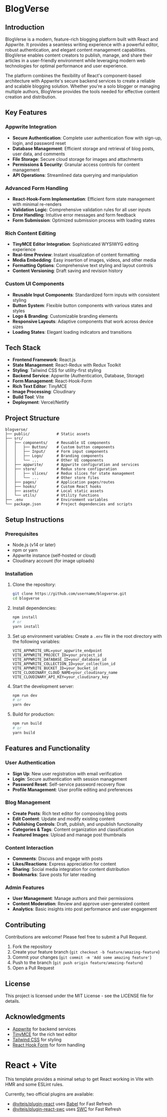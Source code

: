 # BlogVerse

## Introduction

BlogVerse is a modern, feature-rich blogging platform built with React and Appwrite. It provides a seamless writing experience with a powerful editor, robust authentication, and elegant content management capabilities. BlogVerse enables content creators to publish, manage, and share their articles in a user-friendly environment while leveraging modern web technologies for optimal performance and user experience.

The platform combines the flexibility of React's component-based architecture with Appwrite's secure backend services to create a reliable and scalable blogging solution. Whether you're a solo blogger or managing multiple authors, BlogVerse provides the tools needed for effective content creation and distribution.

## Key Features

### Appwrite Integration
- **Secure Authentication**: Complete user authentication flow with sign-up, login, and password reset
- **Database Management**: Efficient storage and retrieval of blog posts, user data, and comments
- **File Storage**: Secure cloud storage for images and attachments
- **Permissions & Security**: Granular access controls for content management
- **API Operations**: Streamlined data querying and manipulation

### Advanced Form Handling
- **React-Hook-Form Implementation**: Efficient form state management with minimal re-renders
- **Validation Logic**: Comprehensive validation rules for all user inputs
- **Error Handling**: Intuitive error messages and form feedback
- **Form Submission**: Optimized submission process with loading states

### Rich Content Editing
- **TinyMCE Editor Integration**: Sophisticated WYSIWYG editing experience
- **Real-time Preview**: Instant visualization of content formatting
- **Media Embedding**: Easy insertion of images, videos, and other media
- **Formatting Options**: Comprehensive text styling and layout controls
- **Content Versioning**: Draft saving and revision history

### Custom UI Components
- **Reusable Input Components**: Standardized form inputs with consistent styling
- **Button System**: Flexible button components with various states and styles
- **Logo & Branding**: Customizable branding elements
- **Responsive Layouts**: Adaptive components that work across device sizes
- **Loading States**: Elegant loading indicators and transitions

## Tech Stack

- **Frontend Framework**: React.js
- **State Management**: React-Redux with Redux Toolkit
- **Styling**: Tailwind CSS for utility-first styling
- **Backend Service**: Appwrite (Authentication, Database, Storage)
- **Form Management**: React-Hook-Form
- **Rich Text Editor**: TinyMCE
- **Image Processing**: Cloudinary
- **Build Tool**: Vite
- **Deployment**: Vercel/Netlify

## Project Structure

```
blogverse/
├── public/            # Static assets
├── src/
│   ├── components/    # Reusable UI components
│   │   ├── Button/    # Custom button components
│   │   ├── Input/     # Form input components
│   │   ├── Logo/      # Branding components
│   │   └── ...        # Other UI components
│   ├── appwrite/      # Appwrite configuration and services
│   ├── store/         # Redux store configuration
│   │   ├── slices/    # Redux slices for state management
│   │   └── ...        # Other store files
│   ├── pages/         # Application pages/routes
│   ├── hooks/         # Custom React hooks
│   ├── assets/        # Local static assets
│   └── utils/         # Utility functions
├── .env               # Environment variables
└── package.json       # Project dependencies and scripts
```

## Setup Instructions

### Prerequisites
- Node.js (v14 or later)
- npm or yarn
- Appwrite instance (self-hosted or cloud)
- Cloudinary account (for image uploads)

### Installation

1. Clone the repository:
   ```bash
   git clone https://github.com/username/blogverse.git
   cd blogverse
   ```

2. Install dependencies:
   ```bash
   npm install
   # or
   yarn install
   ```

3. Set up environment variables:
   Create a `.env` file in the root directory with the following variables:
   ```
   VITE_APPWRITE_URL=your_appwrite_endpoint
   VITE_APPWRITE_PROJECT_ID=your_project_id
   VITE_APPWRITE_DATABASE_ID=your_database_id
   VITE_APPWRITE_COLLECTION_ID=your_collection_id
   VITE_APPWRITE_BUCKET_ID=your_bucket_id
   VITE_CLOUDINARY_CLOUD_NAME=your_cloudinary_name
   VITE_CLOUDINARY_API_KEY=your_cloudinary_key
   ```

4. Start the development server:
   ```bash
   npm run dev
   # or
   yarn dev
   ```

5. Build for production:
   ```bash
   npm run build
   # or
   yarn build
   ```

## Features and Functionality

### User Authentication
- **Sign Up**: New user registration with email verification
- **Login**: Secure authentication with session management
- **Password Reset**: Self-service password recovery flow
- **Profile Management**: User profile editing and preferences

### Blog Management
- **Create Posts**: Rich text editor for composing blog posts
- **Edit Content**: Update and modify existing content
- **Publishing Controls**: Draft, publish, and unpublish functionality
- **Categories & Tags**: Content organization and classification
- **Featured Images**: Upload and manage post thumbnails

### Content Interaction
- **Comments**: Discuss and engage with posts
- **Likes/Reactions**: Express appreciation for content
- **Sharing**: Social media integration for content distribution
- **Bookmarks**: Save posts for later reading

### Admin Features
- **User Management**: Manage authors and their permissions
- **Content Moderation**: Review and approve user-generated content
- **Analytics**: Basic insights into post performance and user engagement

## Contributing

Contributions are welcome! Please feel free to submit a Pull Request.

1. Fork the repository
2. Create your feature branch (`git checkout -b feature/amazing-feature`)
3. Commit your changes (`git commit -m 'Add some amazing feature'`)
4. Push to the branch (`git push origin feature/amazing-feature`)
5. Open a Pull Request

## License

This project is licensed under the MIT License - see the LICENSE file for details.

## Acknowledgments

- [Appwrite](https://appwrite.io) for backend services
- [TinyMCE](https://www.tiny.cloud) for the rich text editor
- [Tailwind CSS](https://tailwindcss.com) for styling
- [React Hook Form](https://react-hook-form.com) for form handling

# React + Vite

This template provides a minimal setup to get React working in Vite with HMR and some ESLint rules.

Currently, two official plugins are available:

- [@vitejs/plugin-react](https://github.com/vitejs/vite-plugin-react/blob/main/packages/plugin-react/README.md) uses [Babel](https://babeljs.io/) for Fast Refresh
- [@vitejs/plugin-react-swc](https://github.com/vitejs/vite-plugin-react-swc) uses [SWC](https://swc.rs/) for Fast Refresh
